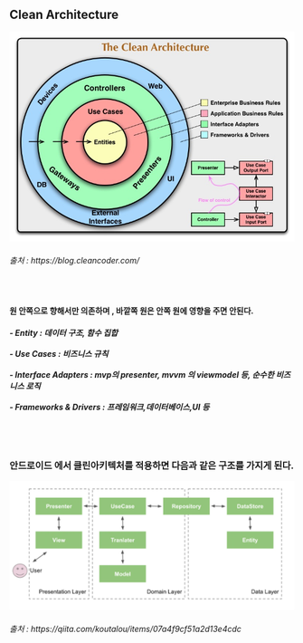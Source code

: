 
<h2> Clean Architecture</h2>

<img src="https://github.com/kimTH65/cs/blob/main/img/CleanArchitecture.jpg">
<h6>출처 : https://blog.cleancoder.com/</h6>

<br>
<h4>원 안쪽으로 향해서만 의존하며 , 바깥쪽 원은 안쪽 원에 영향을 주면 안된다.</h4>
<h5>
 - Entity : 데이터 구조, 함수 집합
<br><br> - Use Cases : 비즈니스 규칙
<br><br> - Interface Adapters : mvp의 presenter, mvvm 의 viewmodel 등, 순수한 비즈니스 로직
<br><br> - Frameworks & Drivers : 프레임워크,데이터베이스,UI 등
</h5> 
<br><br>
<h3>안드로이드 에서 클린아키텍처를 적용하면 다음과 같은 구조를 가지게 된다.</h3>
<img src="https://github.com/kimTH65/cs/blob/main/img/cleanAnd.png">
<h6>출처 : https://qiita.com/koutalou/items/07a4f9cf51a2d13e4cdc</h6>

